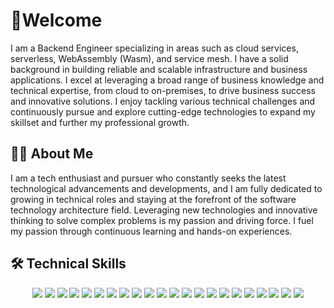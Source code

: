 # 👋Welcome 

I am a Backend Engineer specializing in areas such as cloud services, serverless, WebAssembly (Wasm), and service mesh. I have a solid background in building reliable and scalable infrastructure and business applications. I excel at leveraging a broad range of business knowledge and technical expertise, from cloud to on-premises, to drive business success and innovative solutions. I enjoy tackling various technical challenges and continuously pursue and explore cutting-edge technologies to expand my skillset and further my professional growth.

## 👨‍💻 About Me

I am a tech enthusiast and pursuer who constantly seeks the latest technological advancements and developments, and I am fully dedicated to growing in technical roles and staying at the forefront of the software technology architecture field. Leveraging new technologies and innovative thinking to solve complex problems is my passion and driving force. I fuel my passion through continuous learning and hands-on experiences. 

## 🛠️ Technical Skills

<p align="center">
  <img src="https://img.shields.io/badge/-Rust-000000?style=for-the-badge&logo=Rust&logoColor=white" />
  <img src="https://img.shields.io/badge/-csharp-00B140?style=for-the-badge&logo=dotnet&logoColor=white" />
  <img src="https://img.shields.io/badge/-TS-3178C6?style=for-the-badge&logo=TypeScript&logoColor=white" /> 
  <img src="https://img.shields.io/badge/-Java-3776AB?style=for-the-badge&logo=Coffeescript&logoColor=white" /> 
  <img src="https://img.shields.io/badge/-Go-00ADD8?style=for-the-badge&logo=Go&logoColor=white" /> 
  <img src="https://img.shields.io/badge/-Git-F05032?style=for-the-badge&logo=git&logoColor=white" />
  <img src="https://img.shields.io/badge/-Bash-4EAA25?style=for-the-badge&logo=GNU-Bash&logoColor=white" />
  <img src="https://img.shields.io/badge/-Docker-2496ED?style=for-the-badge&logo=Docker&logoColor=white" /> 
  <img src="https://img.shields.io/badge/-Kubernetes-326CE5?style=for-the-badge&logo=Kubernetes&logoColor=white" /> 
  <img src="https://img.shields.io/badge/-Alpine_Linux-%230D597F.svg?style=for-the-badge&logo=alpine-linux&logoColor=white" /> 
  <img src="https://img.shields.io/badge/-Postman-FF6C37?style=for-the-badge&logo=postman&logoColor=white" />
  <img src="https://img.shields.io/badge/-Prometheus-E6522C?style=for-the-badge&logo=Prometheus&logoColor=white" /> 
  <img src="https://img.shields.io/badge/-grafana-%23F46800.svg?style=for-the-badge&logo=grafana&logoColor=white" /> 
  <img src="https://img.shields.io/badge/-postgres-%23316192.svg?style=for-the-badge&logo=postgresql&logoColor=white" /> 
  <img src="https://img.shields.io/badge/-cloudflare-4285F4?style=for-the-badge&logo=Cloudflare&logoColor=white" />
  <img src="https://img.shields.io/badge/-GCP-4285F4?style=for-the-badge&logo=Google-Cloud&logoColor=white" />
  <img src="https://img.shields.io/badge/-Crossplane-326CE5?style=for-the-badge&logo=Crossplane&logoColor=white" />
  <img src="https://img.shields.io/badge/-Fluentd-FF3399?style=for-the-badge&logo=Fluentd&logoColor=white" />
    <img src="https://img.shields.io/badge/-istio-326CE5?style=for-the-badge&logo=istio&logoColor=white" /> 
  <img src="https://img.shields.io/badge/-Cilium-00B140?style=for-the-badge&logo=Cilium&logoColor=white" />
  <img src="https://img.shields.io/badge/-Helm-0F0F0F?style=for-the-badge&logo=helm&logoColor=white" />
  <img src="https://img.shields.io/badge/-Terraform-623CE4?style=for-the-badge&logo=Terraform&logoColor=white" /> 
</p>
